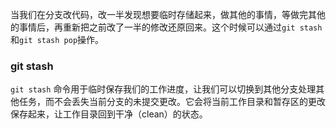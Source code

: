 当我们在分支改代码，改一半发现想要临时存储起来，做其他的事情，等做完其他的事情后，再重新把之前改了一半的修改还原回来。这个时候可以通过`git stash`和`git stash pop`操作。

### git stash

`git stash` 命令用于临时保存我们的工作进度，让我们可以切换到其他分支处理其他任务，而不会丢失当前分支的未提交更改。它会将当前工作目录和暂存区的更改保存起来，让工作目录回到干净（clean）的状态。
